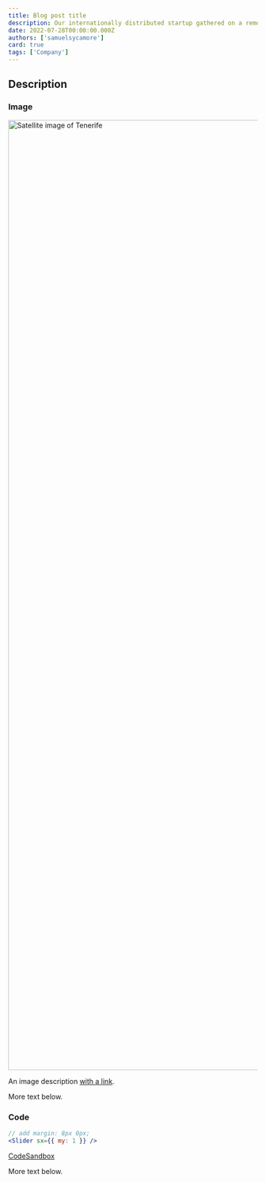 ```yaml
---
title: Blog post title
description: Our internationally distributed startup gathered on a remote island to get to know each other better. Here's what happened!
date: 2022-07-28T00:00:00.000Z
authors: ['samuelsycamore']
card: true
tags: ['Company']
---
```


## Description

### Image

<img alt="Satellite image of Tenerife" src="/static/blog/2022-tenerife-retreat/tenerife.jpeg" width="2560" height="1920" loading="lazy" />

<p class="blog-description">An image description <a href="https://en.wikipedia.org/wiki/Tenerife">with a link</a>.</p>

More text below.

### Code

```jsx
// add margin: 8px 0px;
<Slider sx={{ my: 1 }} />
```

<p class="blog-description"><a href="https://codesandbox.io/s/nostalgic-williams-zmo5r?file=/src/App.js">CodeSandbox</a></p>

More text below.
